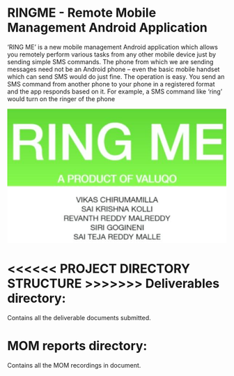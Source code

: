 # RINGME - Remote Mobile Management Android Application
‘RING ME’ is a new mobile management Android application which allows you remotely perform various tasks from any other mobile device just by sending simple SMS commands. The phone from which we are sending messages need not be an Android phone – even the basic mobile handset which can send SMS would do just fine. The operation is easy. You send an SMS command from another phone to your phone in a registered format and the app responds based on it. For example, a SMS command like ‘ring’ would turn on the ringer of the phone

<img src="icon.png" width="900"></a>

<<<<<< PROJECT DIRECTORY STRUCTURE >>>>>>>
Deliverables directory:
=======================
Contains all the deliverable documents submitted.


MOM reports directory:
=======================
Contains all the MOM recordings in document.
